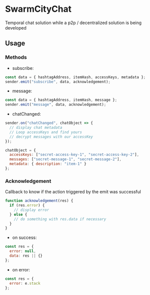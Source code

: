 # SwarmCityChat

Temporal chat solution while a p2p / decentralized solution is being developed

## Usage

### Methods

- subscribe:

```js
const data = { hashtagAddress, itemHash, accessKeys, metadata };
sender.emit("subscribe", data, acknowledgement);
```

- message:

```js
const data = { hashtagAddress, itemHash, message };
sender.emit("message", data, acknowledgement);
```

- chatChanged:

```js
sender.on("chatChanged", chatObject => {
  // display chat metadata
  // Loop accessKeys and find yours
  // decrypt messages with our accessKey
});
```

```js
chatObject = {
  accessKeys: ["secret-access-key-1", "secret-access-key-2"],
  messages: ["secret-message-1", "secret-message-2"],
  metadata: { description: "item-1" }
};
```

### Acknowledgement

Callback to know if the action triggered by the emit was successful

```js
function acknowledgement(res) {
  if (res.error) {
    // display error
  } else {
    // do something with res.data if necessary
  }
}
```

- on success:

```js
const res = {
  error: null,
  data: res || {}
};
```

- on error:

```js
const res = {
  error: e.stack
};
```
